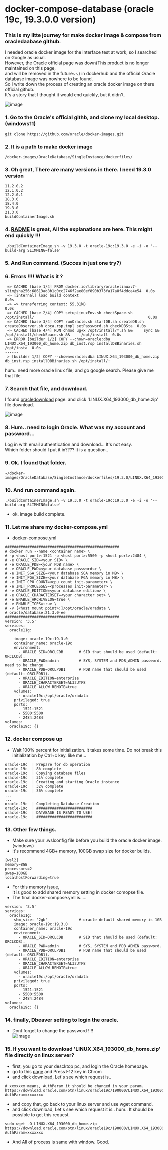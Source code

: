 # docker-compose-database (oracle 19c, 19.3.0.0 version)
### This is my litte journey for make docker image & compose from oracledaabase github.

I needed oracle docker image for the interface test at work, so I searched on Google as usual.  
However, the Oracle official page was down(This product is no longer maintained on this page,   
and will be removed in the future~~) in dockerhub and the official Oracle database image was nowhere to be found.  
So I write down the process of creating an oracle docker image on there official github.  
It's a story that I thought it would end quickly, but it didn't.  

![image](https://user-images.githubusercontent.com/17061046/218296727-54e91a44-ca41-4542-8fea-deada59d9f60.png)


### 1. Go to the Oracle's official githb, and clone my local desktop.(windows11)
```
git clone https://github.com/oracle/docker-images.git
```
### 2. It is a path to make docker image
```
/docker-images/OracleDatabase/SingleInstance/dockerfiles/
```
### 3. Oh great, There are many versions in there. I need 19.3.0 version
```
11.2.0.2
12.1.0.2
12.2.0.1
18.3.0
18.4.0
19.3.0
21.3.0
buildContainerImage.sh
```
### 4. [RADME](https://github.com/oracle/docker-images/blob/main/OracleDatabase/SingleInstance/README.md) is great, All the explanations are here. This might end quickly !!!
```
./buildContainerImage.sh -v 19.3.0 -t oracle-19c:19.3.0 -e -i -o '--build-arg SLIMMING=false'
```
### 5. And Run command. (Succes in just one try?)

### 6. Errors !!!! What is it ?
```
 => CACHED [base 1/4] FROM docker.io/library/oraclelinux:7-slim@sha256:68613ad8b1c0cc2746f2ae80ef890b373fa17a8f4ddce4e54  0.0s
 => [internal] load build context                                                                                         0.0s
 => => transferring context: 55.31kB                                                                                      0.0s
 => CACHED [base 2/4] COPY setupLinuxEnv.sh checkSpace.sh /opt/install/                                                   0.0s
 => CACHED [base 3/4] COPY runOracle.sh startDB.sh createDB.sh createObserver.sh dbca.rsp.tmpl setPassword.sh checkDBSta  0.0s
 => CACHED [base 4/4] RUN chmod ug+x /opt/install/*.sh &&     sync &&     /opt/install/checkSpace.sh &&     /opt/install  0.0s
 => ERROR [builder 1/2] COPY --chown=oracle:dba LINUX.X64_193000_db_home.zip db_inst.rsp installDBBinaries.sh /opt/insta  0.0s
------
 > [builder 1/2] COPY --chown=oracle:dba LINUX.X64_193000_db_home.zip db_inst.rsp installDBBinaries.sh /opt/install/:
 ```
 hum.. need more oracle linux file, and go google search. Please give me that file.  
 
### 7. Search that file, and download.
I found [oracledownload](https://www.oracle.com/database/technologies/oracle19c-linux-downloads.html) page. and click 'LINUX.X64_193000_db_home.zip' file download.

![image](https://user-images.githubusercontent.com/17061046/218296749-0de8e902-e8d2-4eb2-960f-53b460050012.png)


### 8. Hum.. need to login Oracle. What was my account and password...
Log in with email authentication and download... It's not easy.  
Which folder should I put it in???? It is a question..  

### 9. Ok. I found that folder.
```
~/docker-images/OracleDatabase/SingleInstance/dockerfiles/19.3.0/LINUX.X64_193000_db_home.zip
```

### 10. And run command again.
```
./buildContainerImage.sh -v 19.3.0 -t oracle-19c:19.3.0 -e -i -o '--build-arg SLIMMING=false'
```
- ok. image build complete.

### 11. Let me share my docker-compose.yml
- docker-compose.yml
```
###################################################
# docker run --name <container name> \
# -p <host port>:1521 -p <host port>:5500 -p <host port>:2484 \
# -e ORACLE_SID=<your SID> \
# -e ORACLE_PDB=<your PDB name> \
# -e ORACLE_PWD=<your database passwords> \
# -e INIT_SGA_SIZE=<your database SGA memory in MB> \
# -e INIT_PGA_SIZE=<your database PGA memory in MB> \
# -e INIT_CPU_COUNT=<cpu_count init-parameter> \
# -e INIT_PROCESSES=<processes init-parameter> \
# -e ORACLE_EDITION=<your database edition> \
# -e ORACLE_CHARACTERSET=<your character set> \
# -e ENABLE_ARCHIVELOG=true \
# -e ENABLE_TCPS=true \
# -v [<host mount point>:]/opt/oracle/oradata \
# oracle/database:21.3.0-ee
###################################################
version: '3.5'
services:
  oracle11g:
    
    image: oracle-19c:19.3.0
    container_name: oracle-19c
    environment:
      - ORACLE_SID=ORCLCDB       # SID that should be used (default: ORCLCDB).
      - ORACLE_PWD=admin         # SYS, SYSTEM and PDB_ADMIN password. need to be change
      - ORACLE_PDB=ORCLPDB1      # PDB name that should be used (default: ORCLPDB1).
      - ORACLE_EDITION=enterprise
      - ORACLE_CHARACTERSET=AL32UTF8
      - ORACLE_ALLOW_REMOTE=true
    volumes:
      - oracle19c:/opt/oracle/oradata
    privileged: true
    ports:
      - 1521:1521
      - 5500:5500
      - 2484:2484
volumes:
  oracle19c: {}
```
### 12. docker compose up
- Wait 100% percent for initialization. It takes some time. Do not break this initialization by Ctrl+c key. like me...
```
oracle-19c  | Prepare for db operation
oracle-19c  | 8% complete
oracle-19c  | Copying database files
oracle-19c  | 31% complete
oracle-19c  | Creating and starting Oracle instance
oracle-19c  | 32% complete
oracle-19c  | 36% complete
...
...
oracle-19c  | Completing Database Creation
oracle-19c  | #########################
oracle-19c  | DATABASE IS READY TO USE!
oracle-19c  | #########################
```

### 13. Other few things.
- Make sure your .wslconfig file before you build the oracle docker image. (windows)
- It's recommend 4GB+ memory, 100GB swap size for docker builds.
```
[wsl2]
memory=8GB
processors=2
swap=100GB
localhostForwarding=true
```
- For this memory [issue](https://github.com/oracle/docker-images/issues/458#issuecomment-381359844),  
  It is good to add shared memory setting in docker comopse file.
- The final docker-compose.yml is.....

```
version: '3.5'
services:
  oracle11g:
    shm_size: '2gb'              # oracle default shared memory is 1GB
    image: oracle-19c:19.3.0
    container_name: oracle-19c
    environment:
      - ORACLE_SID=ORCLCDB       # SID that should be used (default: ORCLCDB).
      - ORACLE_PWD=admin         # SYS, SYSTEM and PDB_ADMIN password.
      - ORACLE_PDB=ORCLPDB1      # PDB name that should be used (default: ORCLPDB1).
      - ORACLE_EDITION=enterprise
      - ORACLE_CHARACTERSET=AL32UTF8
      - ORACLE_ALLOW_REMOTE=true
    volumes:
      - oracle19c:/opt/oracle/oradata
    privileged: true
    ports:
      - 1521:1521
      - 5500:5500
      - 2484:2484
volumes:
  oracle19c: {}
```

### 14. finally, Dbeaver setting to login the oracle.
- Dont forget to change the password !!!!  
![image](https://user-images.githubusercontent.com/17061046/218296765-9e993ebb-9f26-4a4a-ac4b-0da9239d2002.png)


### 15. If you want to download 'LINUX.X64_193000_db_home.zip' file directly on linux server?
- first, you go to your descktop pc, and login the Oracle homepage.
- go to this [page](https://www.oracle.com/database/technologies/oracle19c-linux-downloads.html) and Press F12 key in Chrom
- and click download, Let's see which request is..
```
# xxxxxxx means, AuthParam it should be changed in your param.
https://download.oracle.com/otn/linux/oracle19c/190000/LINUX.X64_193000_db_home.zip?AuthParam=xxxxxxx
```
- and copy that, go back to your linux server and use wget command.
- and click download, Let's see which request it is.. hum.. It should be possible to get this request.
```
sudo wget -O LINUX.X64_193000_db_home.zip  https://download.oracle.com/otn/linux/oracle19c/190000/LINUX.X64_193000_db_home.zip?AuthParam=xxxxxxx
```
- And All of process is same with window. Good.



